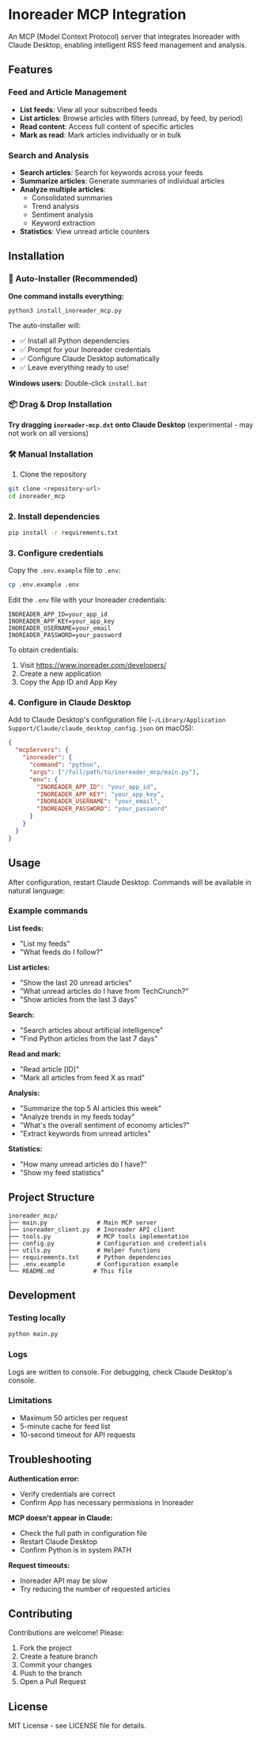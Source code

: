# Inoreader MCP Integration

An MCP (Model Context Protocol) server that integrates Inoreader with Claude Desktop, enabling intelligent RSS feed management and analysis.

## Features

### Feed and Article Management
- **List feeds**: View all your subscribed feeds
- **List articles**: Browse articles with filters (unread, by feed, by period)
- **Read content**: Access full content of specific articles
- **Mark as read**: Mark articles individually or in bulk

### Search and Analysis
- **Search articles**: Search for keywords across your feeds
- **Summarize articles**: Generate summaries of individual articles
- **Analyze multiple articles**: 
  - Consolidated summaries
  - Trend analysis
  - Sentiment analysis
  - Keyword extraction
- **Statistics**: View unread article counters

## Installation

### 🚀 Auto-Installer (Recommended)

**One command installs everything:**
```bash
python3 install_inoreader_mcp.py
```

The auto-installer will:
- ✅ Install all Python dependencies
- ✅ Prompt for your Inoreader credentials  
- ✅ Configure Claude Desktop automatically
- ✅ Leave everything ready to use!

**Windows users:** Double-click `install.bat`

### 📦 Drag & Drop Installation

**Try dragging `inoreader-mcp.dxt` onto Claude Desktop** (experimental - may not work on all versions)

### 🛠️ Manual Installation

1. Clone the repository
```bash
git clone <repository-url>
cd inoreader_mcp
```

### 2. Install dependencies
```bash
pip install -r requirements.txt
```

### 3. Configure credentials

Copy the `.env.example` file to `.env`:
```bash
cp .env.example .env
```

Edit the `.env` file with your Inoreader credentials:
```
INOREADER_APP_ID=your_app_id
INOREADER_APP_KEY=your_app_key
INOREADER_USERNAME=your_email
INOREADER_PASSWORD=your_password
```

To obtain credentials:
1. Visit https://www.inoreader.com/developers/
2. Create a new application
3. Copy the App ID and App Key

### 4. Configure in Claude Desktop

Add to Claude Desktop's configuration file (`~/Library/Application Support/Claude/claude_desktop_config.json` on macOS):

```json
{
  "mcpServers": {
    "inoreader": {
      "command": "python",
      "args": ["/full/path/to/inoreader_mcp/main.py"],
      "env": {
        "INOREADER_APP_ID": "your_app_id",
        "INOREADER_APP_KEY": "your_app_key",
        "INOREADER_USERNAME": "your_email",
        "INOREADER_PASSWORD": "your_password"
      }
    }
  }
}
```

## Usage

After configuration, restart Claude Desktop. Commands will be available in natural language:

### Example commands

**List feeds:**
- "List my feeds"
- "What feeds do I follow?"

**List articles:**
- "Show the last 20 unread articles"
- "What unread articles do I have from TechCrunch?"
- "Show articles from the last 3 days"

**Search:**
- "Search articles about artificial intelligence"
- "Find Python articles from the last 7 days"

**Read and mark:**
- "Read article [ID]"
- "Mark all articles from feed X as read"

**Analysis:**
- "Summarize the top 5 AI articles this week"
- "Analyze trends in my feeds today"
- "What's the overall sentiment of economy articles?"
- "Extract keywords from unread articles"

**Statistics:**
- "How many unread articles do I have?"
- "Show my feed statistics"

## Project Structure

```
inoreader_mcp/
├── main.py              # Main MCP server
├── inoreader_client.py  # Inoreader API client
├── tools.py             # MCP tools implementation
├── config.py            # Configuration and credentials
├── utils.py             # Helper functions
├── requirements.txt     # Python dependencies
├── .env.example         # Configuration example
└── README.md           # This file
```

## Development

### Testing locally
```bash
python main.py
```

### Logs
Logs are written to console. For debugging, check Claude Desktop's console.

### Limitations
- Maximum 50 articles per request
- 5-minute cache for feed list
- 10-second timeout for API requests

## Troubleshooting

**Authentication error:**
- Verify credentials are correct
- Confirm App has necessary permissions in Inoreader

**MCP doesn't appear in Claude:**
- Check the full path in configuration file
- Restart Claude Desktop
- Confirm Python is in system PATH

**Request timeouts:**
- Inoreader API may be slow
- Try reducing the number of requested articles

## Contributing

Contributions are welcome! Please:
1. Fork the project
2. Create a feature branch
3. Commit your changes
4. Push to the branch
5. Open a Pull Request

## License

MIT License - see LICENSE file for details.